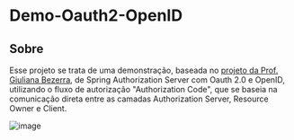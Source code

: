 # Demo-Oauth2-OpenID

## Sobre
Esse projeto se trata de uma demonstração, baseada no <a href="https://github.com/giuliana-bezerra/tutorial-spring-auth-server" target="_blank">projeto da Prof. Giuliana Bezerra</a>, de Spring Authorization Server com Oauth 2.0 e OpenID, utilizando o fluxo de autorização "Authorization Code", que se baseia na comunicação direta entre as camadas Authorization Server, Resource Owner e Client.

![image](https://github.com/user-attachments/assets/23035218-77e7-4b42-8b71-fe07424c9fc0)
